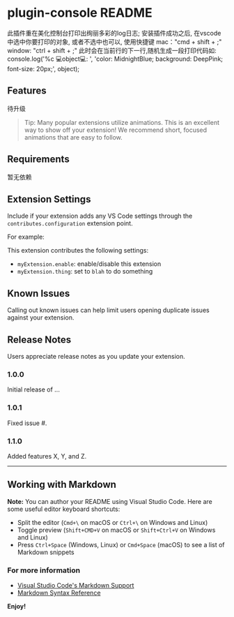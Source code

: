 # plugin-console README

此插件重在美化控制台打印出绚丽多彩的log日志;
安装插件成功之后, 在vscode中选中你要打印的对象, 或者不选中也可以, 使用快捷键
mac："cmd + shift + ;"
window: "ctrl + shift + ;"
此时会在当前行的下一行,随机生成一段打印代码如:
console.log('%c 💻object💻: ', 'color: MidnightBlue; background: DeepPink; font-size: 20px;', object);

## Features

待升级

> Tip: Many popular extensions utilize animations. This is an excellent way to show off your extension! We recommend short, focused animations that are easy to follow.

## Requirements

暂无依赖

## Extension Settings

Include if your extension adds any VS Code settings through the `contributes.configuration` extension point.

For example:

This extension contributes the following settings:

* `myExtension.enable`: enable/disable this extension
* `myExtension.thing`: set to `blah` to do something

## Known Issues

Calling out known issues can help limit users opening duplicate issues against your extension.

## Release Notes

Users appreciate release notes as you update your extension.

### 1.0.0

Initial release of ...

### 1.0.1

Fixed issue #.

### 1.1.0

Added features X, Y, and Z.

-----------------------------------------------------------------------------------------------------------

## Working with Markdown

**Note:** You can author your README using Visual Studio Code.  Here are some useful editor keyboard shortcuts:

* Split the editor (`Cmd+\` on macOS or `Ctrl+\` on Windows and Linux)
* Toggle preview (`Shift+CMD+V` on macOS or `Shift+Ctrl+V` on Windows and Linux)
* Press `Ctrl+Space` (Windows, Linux) or `Cmd+Space` (macOS) to see a list of Markdown snippets

### For more information

* [Visual Studio Code's Markdown Support](http://code.visualstudio.com/docs/languages/markdown)
* [Markdown Syntax Reference](https://help.github.com/articles/markdown-basics/)

**Enjoy!**
